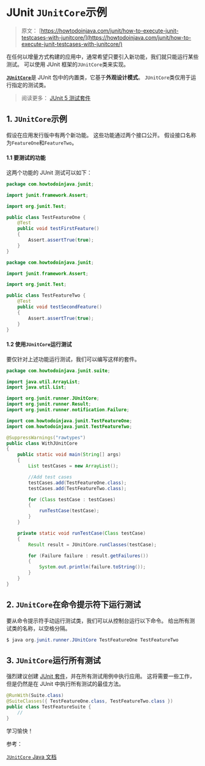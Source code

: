 # JUnit `JUnitCore`示例

> 原文： [https://howtodoinjava.com/junit/how-to-execute-junit-testcases-with-junitcore/](https://howtodoinjava.com/junit/how-to-execute-junit-testcases-with-junitcore/)

在任何以增量方式构建的应用中，通常希望只要引入新功能，我们就只能运行某些测试。 可以使用 JUnit 框架的`JUnitCore`类来实现。

[**`JUnitCore`**](http://junit.sourceforge.net/javadoc/org/junit/runner/JUnitCore.html "JUnitCore")是 JUnit 包中的内置类，它基于**外观设计模式**。 `JUnitCore`类仅用于运行指定的测试类。

> 阅读更多： [JUnit 5 测试套件](https://howtodoinjava.com/junit5/junit5-test-suites-examples/)

## 1\. `JUnitCore`示例

假设在应用发行版中有两个新功能。 这些功能通过两个接口公开。 假设接口名称为`FeatureOne`和`FeatureTwo`。

#### 1.1 要测试的功能

这两个功能的 JUnit 测试可以如下：

```java
package com.howtodoinjava.junit;

import junit.framework.Assert;

import org.junit.Test;

public class TestFeatureOne {
	@Test
	public void testFirstFeature()
	{
		Assert.assertTrue(true);
	}
}

```

```java
package com.howtodoinjava.junit;

import junit.framework.Assert;

import org.junit.Test;

public class TestFeatureTwo {
	@Test
	public void testSecondFeature()
	{
		Assert.assertTrue(true);
	}
}

```

#### 1.2 使用`JUnitCore`运行测试

要仅针对上述功能运行测试，我们可以编写这样的套件。

```java
package com.howtodoinjava.junit.suite;

import java.util.ArrayList;
import java.util.List;

import org.junit.runner.JUnitCore;
import org.junit.runner.Result;
import org.junit.runner.notification.Failure;

import com.howtodoinjava.junit.TestFeatureOne;
import com.howtodoinjava.junit.TestFeatureTwo;

@SuppressWarnings("rawtypes")
public class WithJUnitCore
{
	public static void main(String[] args)
	{
		List testCases = new ArrayList();

		//Add test cases
		testCases.add(TestFeatureOne.class);
		testCases.add(TestFeatureTwo.class);

		for (Class testCase : testCases)
        {
            runTestCase(testCase);
        }
	}

    private static void runTestCase(Class testCase)
    {
        Result result = JUnitCore.runClasses(testCase);

        for (Failure failure : result.getFailures())
        {
            System.out.println(failure.toString());
        }
    }
}

```

## 2\. `JUnitCore`在命令提示符下运行测试

要从命令提示符手动运行测试类，我们可以从控制台运行以下命令。 给出所有测试类的名称，以空格分隔。

```java
$ java org.junit.runner.JUnitCore TestFeatureOne TestFeatureTwo 

```

## 3\. `JUnitCore`运行所有测试

强烈建议创建 [JUnit 套件](https://howtodoinjava.com/junit/how-to-execute-junit-testcases-in-test-suite/)，并在所有测试用例中执行应用。 这将需要一些工作，但是仍然是在 JUnit 中执行所有测试的最佳方法。

```java
@RunWith(Suite.class)
@SuiteClasses({ TestFeatureOne.class, TestFeatureTwo.class })
public class TestFeatureSuite {
	//
}

```

学习愉快！

参考：

[`JUnitCore` Java 文档](https://junit.org/junit4/javadoc/4.12/org/junit/runner/JUnitCore.html)